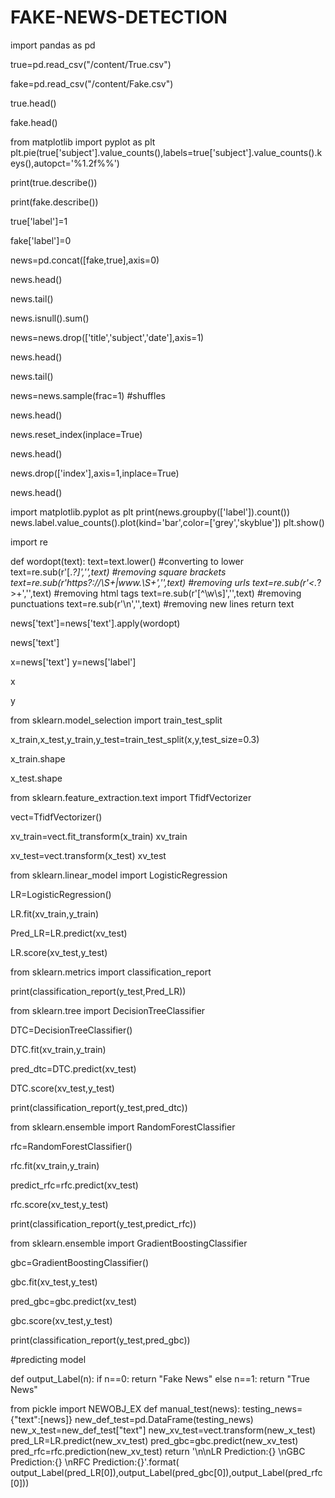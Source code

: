 # FAKE-NEWS-DETECTION
import pandas as pd

true=pd.read_csv("/content/True.csv")

fake=pd.read_csv("/content/Fake.csv")

true.head()

fake.head()

from matplotlib import pyplot as plt
plt.pie(true['subject'].value_counts(),labels=true['subject'].value_counts().keys(),autopct='%1.2f%%')

print(true.describe())

print(fake.describe())

true['label']=1

fake['label']=0

news=pd.concat([fake,true],axis=0)

news.head()

news.tail()

news.isnull().sum()

news=news.drop(['title','subject','date'],axis=1)

news.head()

news.tail()

news=news.sample(frac=1) #shuffles

news.head()

news.reset_index(inplace=True)

news.head()

news.drop(['index'],axis=1,inplace=True)

news.head()

import matplotlib.pyplot as plt
print(news.groupby(['label']).count())
news.label.value_counts().plot(kind='bar',color=['grey','skyblue'])
plt.show()

import re

def wordopt(text):
  text=text.lower() #converting to lower
  text=re.sub(r'\[.*?\]','',text) #removing square brackets
  text=re.sub(r'https?://\S+|www\.\S+','',text) #removing urls
  text=re.sub(r'<.*?>+','',text) #removing html tags
  text=re.sub(r'[^\w\s]','',text) #removing punctuations
  text=re.sub(r'\n','',text) #removing new lines
  return text

news['text']=news['text'].apply(wordopt)

news['text']

x=news['text']
y=news['label']

x

y

from sklearn.model_selection import train_test_split

x_train,x_test,y_train,y_test=train_test_split(x,y,test_size=0.3)

x_train.shape

x_test.shape

from sklearn.feature_extraction.text import TfidfVectorizer

vect=TfidfVectorizer()

xv_train=vect.fit_transform(x_train)
xv_train

xv_test=vect.transform(x_test)
xv_test

from sklearn.linear_model import LogisticRegression

LR=LogisticRegression()

LR.fit(xv_train,y_train)

Pred_LR=LR.predict(xv_test)

LR.score(xv_test,y_test)

from sklearn.metrics import classification_report

print(classification_report(y_test,Pred_LR))

from sklearn.tree import DecisionTreeClassifier

DTC=DecisionTreeClassifier()

DTC.fit(xv_train,y_train)

pred_dtc=DTC.predict(xv_test)

DTC.score(xv_test,y_test)

print(classification_report(y_test,pred_dtc))

from sklearn.ensemble import RandomForestClassifier

rfc=RandomForestClassifier()

rfc.fit(xv_train,y_train)

predict_rfc=rfc.predict(xv_test)

rfc.score(xv_test,y_test)

print(classification_report(y_test,predict_rfc))

from sklearn.ensemble import GradientBoostingClassifier

gbc=GradientBoostingClassifier()

gbc.fit(xv_test,y_test)

pred_gbc=gbc.predict(xv_test)

 gbc.score(xv_test,y_test)

print(classification_report(y_test,pred_gbc))

#predicting model

def output_Label(n):
  if n==0:
    return "Fake News"
  else n==1:
    return "True News"

from pickle import NEWOBJ_EX
def manual_test(news):
  testing_news={"text":[news]}
  new_def_test=pd.DataFrame(testing_news)
  new_x_test=new_def_test["text"]
  new_xv_test=vect.transform(new_x_test)
  pred_LR=LR.predict(new_xv_test)
  pred_gbc=gbc.predict(new_xv_test)
  pred_rfc=rfc.prediction(new_xv_test)
  return '\n\nLR Prediction:{} \nGBC Prediction:{} \nRFC Prediction:{}'.format(
    output_Label(pred_LR[0]),output_Label(pred_gbc[0]),output_Label(pred_rfc[0]))
